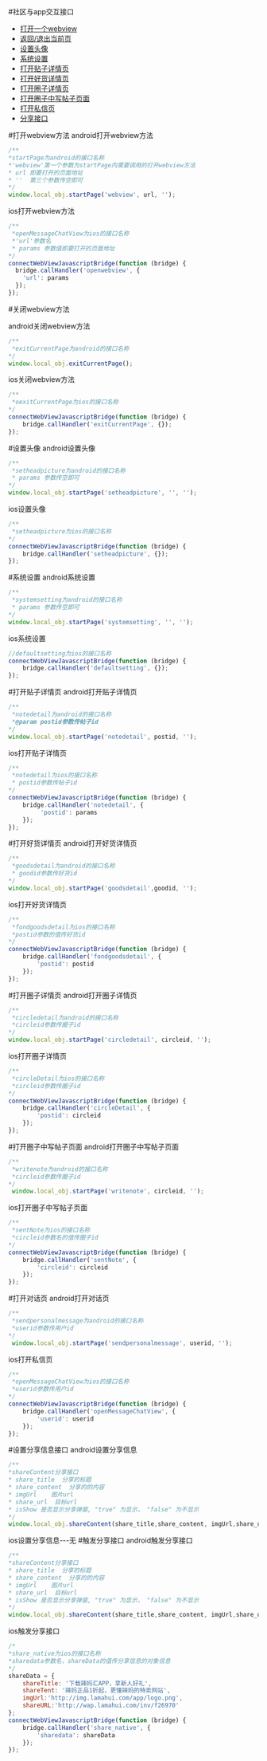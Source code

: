 #社区与app交互接口
- [打开一个webview](#打开webview方法)     
- [返回/退出当前页](#关闭webview方法)     
- [设置头像](#设置头像) 
- [系统设置](#系统设置) 
- [打开贴子详情页](#打开贴子详情页) 
- [打开好货详情页](#打开好货详情页) 
- [打开圈子详情页](#打开圈子详情页) 
- [打开圈子中写帖子页面](#打开圈子中写帖子页面) 
- [打开私信页](#打开私信页) 
- [分享接口](#设置分享信息接口) 

#打开webview方法
android打开webview方法
```js
/**
*startPage为android的接口名称
*'webview'第一个参数为startPage内需要调用的打开webview方法
* url 即要打开的页面地址
* ''  第三个参数传空即可
*/
window.local_obj.startPage('webview', url, '');
```
ios打开webview方法
```js
/**
 *openMessageChatView为ios的接口名称
 *'url'参数名
 * params 参数值即要打开的页面地址
*/
connectWebViewJavascriptBridge(function (bridge) {
  bridge.callHandler('openwebview', {
    'url': params
  });
});
```
#关闭webview方法

android关闭webview方法
```js
/**
 *exitCurrentPage为android的接口名称
*/
window.local_obj.exitCurrentPage();
```
ios关闭webview方法
```js
/**
 *oexitCurrentPage为ios的接口名称
*/
connectWebViewJavascriptBridge(function (bridge) {
    bridge.callHandler('exitCurrentPage', {});
});
```
#设置头像
android设置头像
```js
/**
 *setheadpicture为android的接口名称
 * params 参数传空即可
*/
window.local_obj.startPage('setheadpicture', '', '');
```
ios设置头像
```js
/**
 *setheadpicture为ios的接口名称
*/
connectWebViewJavascriptBridge(function (bridge) {
    bridge.callHandler('setheadpicture', {});
});
```
#系统设置
android系统设置
```js
/**
 *systemsetting为android的接口名称
 * params 参数传空即可
*/
window.local_obj.startPage('systemsetting', '', '');
```
ios系统设置
```js
//defaultsetting为ios的接口名称
connectWebViewJavascriptBridge(function (bridge) {
    bridge.callHandler('defaultsetting', {});
});
```
#打开贴子详情页
android打开贴子详情页
```js
/**
 *notedetail为android的接口名称
 *@param postid参数传帖子id
*/
window.local_obj.startPage('notedetail', postid, '');
```
ios打开贴子详情页
```js
/**
 *notedetail为ios的接口名称
 * postid参数传帖子id
*/
connectWebViewJavascriptBridge(function (bridge) {
    bridge.callHandler('notedetail', {
         'postid': params
    });
});
```
#打开好货详情页
android打开好货详情页
```js
/**
 *goodsdetail为android的接口名称
 * goodid参数传好货id
*/
window.local_obj.startPage('goodsdetail',goodid, '');
```
ios打开好货详情页
```js
/**
 *fondgoodsdetail为ios的接口名称
 *postid参数的值传好货id
*/
connectWebViewJavascriptBridge(function (bridge) {
    bridge.callHandler('fondgoodsdetail', {
        'postid': postid
    });
});
```
#打开圈子详情页
android打开圈子详情页
```js
/**
 *circledetail为android的接口名称
 *circleid参数传圈子id
*/
window.local_obj.startPage('circledetail', circleid, '');
```
ios打开圈子详情页
```js
/**
 *circleDetail为ios的接口名称
 *circleid参数传圈子id
*/
connectWebViewJavascriptBridge(function (bridge) {
    bridge.callHandler('circleDetail', {
        'postid': circleid
    });
});
```
#打开圈子中写帖子页面
android打开圈子中写帖子页面
```js
/**
 *writenote为android的接口名称
 *circleid参数传圈子id
*/
 window.local_obj.startPage('writenote', circleid, '');
```
ios打开圈子中写帖子页面
```js
/**
 *sentNote为ios的接口名称
 *circleid参数名的值传圈子id
*/
connectWebViewJavascriptBridge(function (bridge) {
    bridge.callHandler('sentNote', {
        'circleid': circleid
    });
});
```
#打开对话页
android打开对话页
```js
/**
 *sendpersonalmessage为android的接口名称
 *userid参数传用户id
*/
 window.local_obj.startPage('sendpersonalmessage', userid, '');
```
ios打开私信页
```js
/**
 *openMessageChatView为ios的接口名称
 *userid参数传用户id
*/
connectWebViewJavascriptBridge(function (bridge) {
    bridge.callHandler('openMessageChatView', {
        'userid': userid
    });
});
```
#设置分享信息接口
android设置分享信息
```js
/**
*shareContent分享接口
* share_title  分享的标题
* share_content  分享的的内容
* imgUrl    图片url
* share_url  目标url
* isShow 是否显示分享弹窗, "true" 为显示， "false" 为不显示
*/
window.local_obj.shareContent(share_title,share_content, imgUrl,share_url, "false");
```
ios设置分享信息---无
#触发分享接口
android触发分享接口
```js
/**
*shareContent分享接口
* share_title  分享的标题
* share_content  分享的的内容
* imgUrl    图片url
* share_url  目标url
* isShow 是否显示分享弹窗, "true" 为显示， "false" 为不显示
*/
window.local_obj.shareContent(share_title,share_content, imgUrl,share_url, "true");
```
ios触发分享接口
```js
/*
*share_native为ios的接口名称
*sharedata参数名，shareData的值传分享信息的对象信息
*/
shareData = {
    shareTitle: '下载辣妈汇APP，享新人好礼',
    shareTent: '辣妈正品1折起，更懂辣妈的特卖网站',
    imgUrl:'http://img.lamahui.com/app/logo.png',
    shareURL:'http://wap.lamahui.com/inv/f26970'
};
connectWebViewJavascriptBridge(function (bridge) {
    bridge.callHandler('share_native', {
        'sharedata': shareData
    });
});
```
